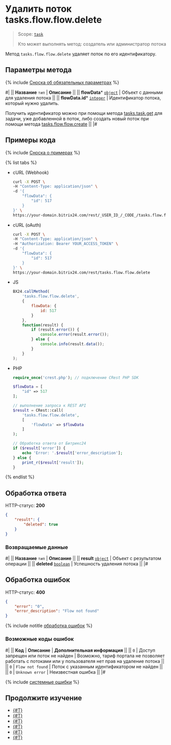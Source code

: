 # Удалить поток tasks.flow.flow.delete

> Scope: [`task`](../../scopes/permissions.md)
>
> Кто может выполнять метод: создатель или администратор потока

Метод `tasks.flow.flow.delete` удаляет поток по его идентификатору.

## Параметры метода

{% include [Сноска об обязательных параметрах](../../../_includes/required.md) %}

#|
|| **Название**
`тип` | **Описание** ||
|| **flowData*** 
[`object`](../../data-types.md) | Объект с данными для удаления потока ||
|| **flowData.id*** 
[`integer`](../../data-types.md) | Идентификатор потока, который нужно удалить. 

Получить идентификатор можно при помощи метода [tasks.task.get](../tasks-task-get.md) для задачи, уже добавленной в поток, либо создать новый поток при помощи метода [tasks.flow.flow.create](./tasks-flow-flow-create.md) ||
|#

## Примеры кода

{% include [Сноска о примерах](../../../_includes/examples.md) %}

{% list tabs %}

- cURL (Webhook)

    ```bash
    curl -X POST \
    -H "Content-Type: application/json" \
    -d '{
        "flowData": {
            "id": 517
        }
    }' \
    https://your-domain.bitrix24.com/rest/_USER_ID_/_CODE_/tasks.flow.flow.delete
    ```

- cURL (oAuth)

    ```bash
    curl -X POST \
    -H "Content-Type: application/json" \
    -H "Authorization: Bearer YOUR_ACCESS_TOKEN" \
    -d '{
        "flowData": {
            "id": 517
        }
    }' \
    https://your-domain.bitrix24.com/rest/tasks.flow.flow.delete
    ```

- JS

    ```js
    BX24.callMethod(
        'tasks.flow.flow.delete',
        {
            flowData: {
                id: 517
            }
        },
        function(result) {
            if (result.error()) {
                console.error(result.error());
            } else {
                console.info(result.data());
            }
        }
    );
    ```

- PHP

    ```php
    require_once('crest.php'); // подключение CRest PHP SDK

    $flowData = [
        "id" => 517
    ];

    // выполнение запроса к REST API
    $result = CRest::call(
        'tasks.flow.flow.delete',
        [
            'flowData' => $flowData
        ]
    );

    // Обработка ответа от Битрикс24
    if ($result['error']) {
        echo 'Error: '.$result['error_description'];
    } else {
        print_r($result['result']);
    }
    ```

{% endlist %}

## Обработка ответа

HTTP-статус: **200**

```json
{
    "result": {
        "deleted": true
    }
}
```

### Возвращаемые данные

#|
|| **Название**
`тип` | **Описание** ||
|| **result** 
[`object`](../../data-types.md) | Объект с результатом операции ||
|| **deleted** 
[`boolean`](../../data-types.md) | Успешность удаления потока ||
|#

## Обработка ошибок

HTTP-статус: **400**

```json
{
    "error": "0",
    "error_description": "Flow not found"
}
```

{% include notitle [обработка ошибок](../../../_includes/error-info.md) %}

### Возможные коды ошибок

#|
|| **Код** | **Описание** | **Дополнительная информация** ||
|| `0` | Доступ запрещен или поток не найден | Возможно, тариф портала не позволяет работать с потоками или у пользователя нет прав на удаление потока ||
|| `0` | `Flow not found` | Поток с указанным идентификатором не найден ||
|| `0` | `Unknown error` | Неизвестная ошибка ||
|#

{% include [системные ошибки](../../../_includes/system-errors.md) %}

## Продолжите изучение

- [{#T}](./tasks-flow-flow-create.md)
- [{#T}](./tasks-flow-flow-get.md)
- [{#T}](./tasks-flow-flow-update.md)
- [{#T}](./tasks-flow-flow-is-exists.md)
- [{#T}](./tasks-flow-flow-activate.md)
- [{#T}](./tasks-flow-flow-pin.md)
